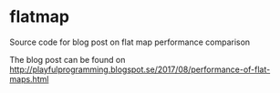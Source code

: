 # flatmap
Source code for blog post on flat map performance comparison

The blog post can be found on http://playfulprogramming.blogspot.se/2017/08/performance-of-flat-maps.html
